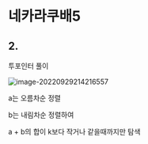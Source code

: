 # 네카라쿠배5

## 2.

투포인터 풀이

![image-20220929214216557](\image-20220929214216557.png)

a는 오름차순 정렬

b는 내림차순 정렬하여

a + b의 합이 k보다 작거나 같을때까지만 탐색


